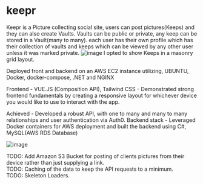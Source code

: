 # keepr

Keepr is a Picture collecting social site, users can post pictures(Keeps) and they can also create Vaults. Vaults can be public or private, any keep can be stored in a Vault(many to many).
each user has their own profile which has their collection of vaults and keeps which can be viewed by any other user unless it was marked private.
![image](https://github.com/Q-Mick/keepr/assets/90156237/8d692dfc-7c9d-4b5f-8c1b-720a61c2922b) 
I opted to show Keeps in a masonry grid layout.

Deployed front and backend on an AWS EC2 instance utilizing, UBUNTU, Docker, docker-compose, .NET and NGINX

Frontend - VUE.JS (Composition API), Tailwind CSS - Demonstrated strong frontend fundamentals by creating a responsive layout for whichever device you would like to use to interact with the app.

Achieved - Developed a robust API, with one to many and many to many relationships and user authentication via Auth0.
Backend stack - Leveraged Docker containers for AWS deployment and built the backend using C#, MySQL(AWS RDS Database)

![image](https://github.com/Q-Mick/keepr/assets/90156237/2bc89671-cb84-452d-bd2c-2f68ee307550)

TODO: Add Amazon S3 Bucket for posting of clients pictures from their device rather than just supplying a link.  
TODO: Caching of the data to keep the API requests to a minimum.  
TODO: Skeleton Loaders.  
